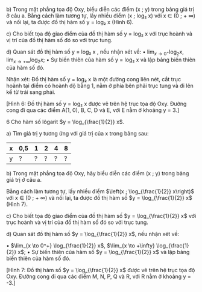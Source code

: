 b) Trong mặt phẳng tọa độ Oxy, biểu diễn các điểm (x ; y) trong bảng giá trị ở câu a.
Bằng cách làm tương tự, lấy nhiều điểm (x ; log₂ x) với x ∈ (0 ; + ∞) và nối lại, ta được đồ thị hàm số y = log₂ x (Hình 6).

c) Cho biết tọa độ giao điểm của đồ thị hàm số y = log₂ x với trục hoành và vị trí của đồ thị hàm số đó so với trục tung.

d) Quan sát đồ thị hàm số y = log₂ x , nếu nhận xét về:
• $\lim_{x \to 0^+} \log_2 x$, $\lim_{x \to +\infty} \log_2 x$;
• Sự biến thiên của hàm số y = log₂ x và lập bảng biến thiên của hàm số đó.

Nhận xét: Đồ thị hàm số y = log₂ x là một đường cong liên nét, cắt trục hoành tại điểm có hoành độ bằng 1, nằm ở phía bên phải trục tung và đi lên kể từ trái sang phải.

[Hình 6: Đồ thị hàm số y = log₂ x được vẽ trên hệ trục tọa độ Oxy. Đường cong đi qua các điểm A(1, 0), B, C, D và E, với E nằm ở khoảng y = 3.]

6 Cho hàm số lôgarit $y = \log_{\frac{1}{2}} x$.

a) Tìm giá trị y tương ứng với giá trị của x trong bảng sau:

| x   | 0,5 | 1   | 2   | 4   | 8   |
|-----|-----|-----|-----|-----|-----|
| y   | ?   | ?   | ?   | ?   | ?   |

b) Trong mặt phẳng tọa độ Oxy, hãy biểu diễn các điểm (x ; y) trong bảng giá trị ở câu a.

Bằng cách làm tương tự, lấy nhiều điểm $\left(x ; \log_{\frac{1}{2}} x\right)$ với x ∈ (0 ; + ∞) và nối lại, ta được đồ thị hàm số $y = \log_{\frac{1}{2}} x$ (Hình 7).

c) Cho biết tọa độ giao điểm của đồ thị hàm số $y = \log_{\frac{1}{2}} x$ với trục hoành và vị trí của đồ thị hàm số đó so với trục tung.

d) Quan sát đồ thị hàm số $y = \log_{\frac{1}{2}} x$, nếu nhận xét về:

• $\lim_{x \to 0^+} \log_{\frac{1}{2}} x$, $\lim_{x \to +\infty} \log_{\frac{1}{2}} x$;
• Sự biến thiên của hàm số $y = \log_{\frac{1}{2}} x$ và lập bảng biến thiên của hàm số đó.

[Hình 7: Đồ thị hàm số $y = \log_{\frac{1}{2}} x$ được vẽ trên hệ trục tọa độ Oxy. Đường cong đi qua các điểm M, N, P, Q và R, với R nằm ở khoảng y = -3.]